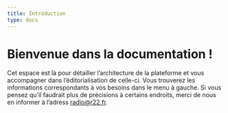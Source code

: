 ```yaml
---
title: Introduction
type: docs
---
```


# Bienvenue dans la documentation !

Cet espace est là pour détailler l’architecture de la plateforme et vous accompagner dans l’éditorialisation de celle-ci. Vous trouverez les informations correspondants à vos besoins dans le menu à gauche. Si vous pensez qu’il faudrait plus de précisions à certains endroits, merci de nous en informer à l’adress radio@r22.fr.

